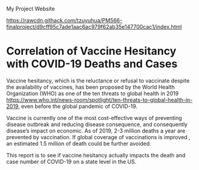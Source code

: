 My Project Website

https://rawcdn.githack.com/tzuyuhua/PM566-finalproject/d9cff95c7ade1aac6ac979f62ab35e147700cac1/index.html

# Correlation of Vaccine Hesitancy with COVID-19 Deaths and Cases

Vaccine hesitancy, which is the reluctance or refusal to vaccinate despite the availability of vaccines, has been proposed by the World Health Organization (WHO) as one of the ten threats to global health in 2019 https://www.who.int/news-room/spotlight/ten-threats-to-global-health-in-2019, even before the global pandemic of COVID-19.

Vaccine is currently one of the most cost-effective ways of preventing disease outbreak and reducing disease consequence, and consequently disease’s impact on economic. As of 2019, 2-3 million deaths a year are prevented by vaccination. If global coverage of vaccinations is improved , an estimated 1.5 million of death could be further avoided.

This report is to see if vaccine hesitancy actually impacts the death and case number of COVID-19 on a state level in the US.